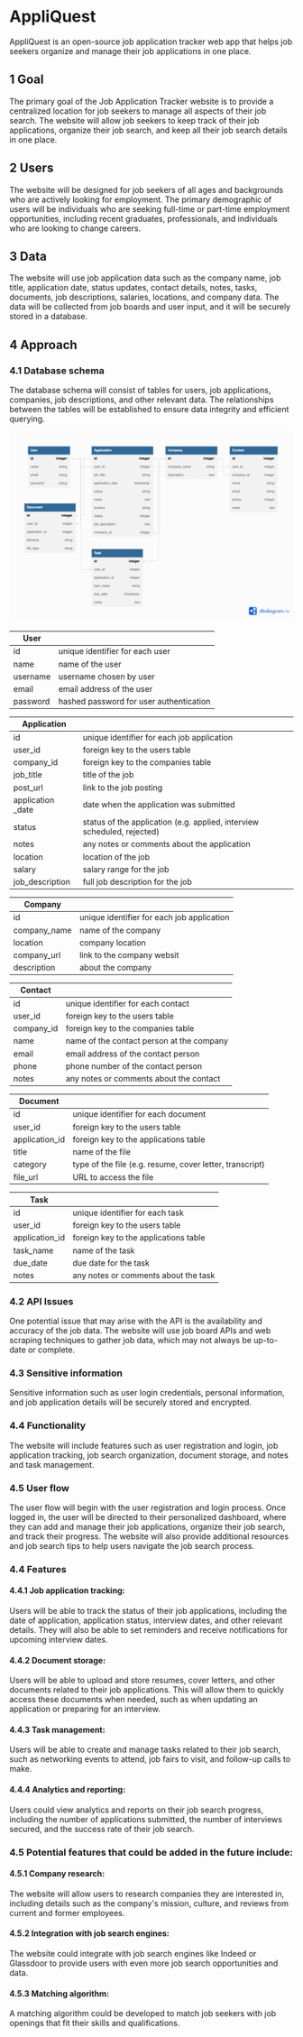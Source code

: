 # AppliQuest
AppliQuest is an open-source job application tracker web app that helps job seekers organize and manage their job applications in one place.

## 1 Goal 
The primary goal of the Job Application Tracker website is to provide a centralized location for job seekers to manage all aspects of their job search. The website will allow job seekers to keep track of their job applications, organize their job search, and keep all their job search details in one place.

## 2 Users 
The website will be designed for job seekers of all ages and backgrounds who are actively looking for employment. The primary demographic of users will be individuals who are seeking full-time or part-time employment opportunities, including recent graduates, professionals, and individuals who are looking to change careers.

## 3 Data 
The website will use job application data such as the company name, job title, application date, status updates, contact details, notes, tasks, documents, job descriptions, salaries, locations, and company data. The data will be collected from job boards and user input, and it will be securely stored in a database.

## 4 Approach
   
### 4.1 Database schema

The database schema will consist of tables for users, job applications, companies, job descriptions, and other relevant data. The relationships between the tables will be established to ensure data integrity and efficient querying.

<img src="JobApplicationTracker-Schema.png" />

|User| |
|-|-|
|id|unique identifier for each user|
|name |name of the user|
|username| username chosen by user|
|email|email address of the user|
|password|hashed password for user authentication|


|Application| |
|-----------|--|
|id| unique identifier for each job application|
|user_id|foreign key to the users table|
|company_id|foreign key to the companies table|
|job_title|title of the job|
|post_url| link to the job posting|
|application _date|date when the application was submitted|
|status|status of the application (e.g. applied, interview scheduled, rejected)|
|notes|any notes or comments about the application|
|location|location of the job|
|salary|salary range for the job|
|job_description|full job description for the job|

|Company |  |
|-|-|
|id| unique identifier for each job application|
|company_name| name of the company|
|location| company location|
|company_url| link to the company websit|
|description| about the company|

|Contact| |
|-------|--|
|id|unique identifier for each contact|
|user_id|foreign key to the users table|
|company_id|foreign key to the companies table|
|name|name of the contact person at the company|
|email|email address of the contact person|
|phone|phone number of the contact person|
|notes|any notes or comments about the contact|


|Document| |
|-|-|
|id|unique identifier for each document|
|user_id|foreign key to the users table|
|application_id|foreign key to the applications table|
|title|name of the file|
|category|type of the file (e.g. resume, cover letter, transcript)|
|file_url|URL to access the file|



|Task| |
|-|-|
|id|unique identifier for each task|
|user_id|foreign key to the users table|
|application_id|foreign key to the applications table|
|task_name|name of the task|
|due_date|due date for the task|
|notes|any notes or comments about the task|


### 4.2 API Issues
One potential issue that may arise with the API is the availability and accuracy of the job data. The website will use job board APIs and web scraping techniques to gather job data, which may not always be up-to-date or complete.

### 4.3 Sensitive information
Sensitive information such as user login credentials, personal information, and job application details will be securely stored and encrypted.

### 4.4 Functionality 
The website will include features such as user registration and login, job application tracking, job search organization, document storage, and notes and task management.

### 4.5 User flow
The user flow will begin with the user registration and login process. Once logged in, the user will be directed to their personalized dashboard, where they can add and manage their job applications, organize their job search, and track their progress. The website will also provide additional resources and job search tips to help users navigate the job search process.

### 4.4 Features
#### 4.4.1 Job application tracking: 
Users will be able to track the status of their job applications, including the date of application, application status, interview dates, and other relevant details. They will also be able to set reminders and receive notifications for upcoming interview dates.

#### 4.4.2 Document storage: 
Users will be able to upload and store resumes, cover letters, and other documents related to their job applications. This will allow them to quickly access these documents when needed, such as when updating an application or preparing for an interview.

#### 4.4.3 Task management: 
Users will be able to create and manage tasks related to their job search, such as networking events to attend, job fairs to visit, and follow-up calls to make.

#### 4.4.4 Analytics and reporting: 
Users could view analytics and reports on their job search progress, including the number of applications submitted, the number of interviews secured, and the success rate of their job search.

### 4.5 Potential features that could be added in the future include:
#### 4.5.1 Company research: 
The website will allow users to research companies they are interested in, including details such as the company's mission, culture, and reviews from current and former employees.

#### 4.5.2 Integration with job search engines: 
The website could integrate with job search engines like Indeed or Glassdoor to provide users with even more job search opportunities and data.

#### 4.5.3 Matching algorithm: 
A matching algorithm could be developed to match job seekers with job openings that fit their skills and qualifications.

